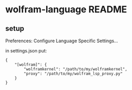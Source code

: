 # wolfram-language README


## setup

Preferences: Configure Language Specific Settings...

in settings.json put:

```
{
    "[wolfram]": {
        "wolframkernel": "/path/to/my/wolframkernel",
        "proxy": "/path/to/my/wolfram_lsp_proxy.py"
    }
}
```







